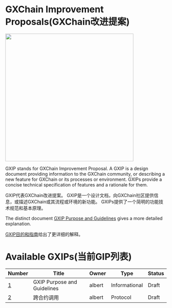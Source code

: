 # GXChain Improvement Proposals(GXChain改进提案)

<img width="400px" src='https://raw.githubusercontent.com/gxchain/gxips/master/assets/images/task-gxips.png'/>

GXIP stands for GXChain Improvement Proposal. A GXIP is a design document
providing information to the GXChain community, or describing a new feature for
GXChain or its processes or environment. GXIPs provide a concise
technical specification of features and a rationale for them.

GXIP代表GXChain改进提案。 GXIP是一个设计文档，向GXChain社区提供信息，或描述GXChain或其流程或环境的新功能。
GXIPs提供了一个简明的功能技术规范和基本原理。

The distinct document [GXIP Purpose and Guidelines](gxip-001/README.md) gives a more
detailed explanation.

[GXIP目的和指南](gxip-001/README-CN.md)给出了更详细的解释。

# Available GXIPs(当前GIP列表)

Number             | Title                                                    | Owner             | Type           | Status
-------------------|----------------------------------------------------------|-------------------|----------------|--------
[1](gxip-001)  | GXIP Purpose and Guidelines                         | albert      | Informational  | Draft
[2](gxip-002)  | 跨合约调用                         | albert      | Protocol  | Draft
